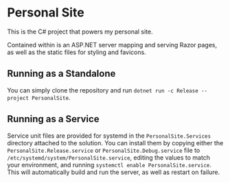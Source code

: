 ﻿# Personal Site

This is the C# project that powers my personal site.

Contained within is an ASP.NET server mapping and serving Razor pages, as well as the static
files for styling and favicons.

## Running as a Standalone

You can simply clone the repository and run `dotnet run -c Release --project PersonalSite`.

## Running as a Service

Service unit files are provided for systemd in the `PersonalSite.Services` directory attached
to the solution. You can install them by copying either the `PersonalSite.Release.service` or
`PersonalSite.Debug.service` file to `/etc/systemd/system/PersonalSite.service`, editing the
values to match your environment, and running `systemctl enable PersonalSite.service`. This
will automatically build and run the server, as well as restart on failure.
